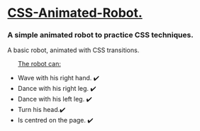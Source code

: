 <h1><ins>CSS-Animated-Robot.</ins></h1>
<h3>A simple animated robot to practice CSS techniques.</h3>
<p>A basic robot, animated with CSS transitions.</p>

<ul>
  <p><ins> The robot can: </ins></p>
  <li>Wave with his right hand. ✔️</li>
  <li>Dance with his right leg. ✔️</li>
  <li>Dance with his left leg. ✔️</li>
  <li>Turn his head.✔️ </li>
  <li> Is centred on the page. ✔️ </li>
</ul>
